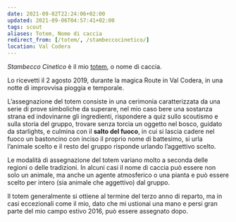 ```yaml
---
date: 2021-09-02T22:24:06+02:00
updated: 2021-09-06T04:57:41+02:00
tags: scout
aliases: Totem, Nome di caccia
redirect_from: [/totem/, /stambeccocinetico/]
location: Val Codera
---
```

<cite>Stambecco Cinetico</cite> è il mio [totem](https://it.wikipedia.org/wiki/Totem_(nome_scout) '“Totem” su Wikipedia'), o nome di caccia.

Lo ricevetti il 2 agosto 2019, durante la magica Route in Val Codera, in una notte di improvvisa pioggia e temporale.

L’assegnazione del totem consiste in una cerimonia caratterizzata da una serie di prove simboliche da superare, nel mio caso bere una sostanza strana ed indovinarne gli ingredienti, rispondere a quiz sullo scoutismo e sulla storia del gruppo, trovare senza torcia un oggetto nel bosco, guidato da starlights, e culmina con il **salto del fuoco**, in cui si lascia cadere nel fuoco un bastoncino con inciso il proprio nome di battesimo, si urla l’animale scelto e il resto del gruppo risponde urlando l’aggettivo scelto.

Le modalità di assegnazione del totem variano molto a seconda delle regioni o delle tradizioni. In alcuni casi il nome di caccia può essere non solo un animale, ma anche un agente atmosferico o una pianta e può essere scelto per intero (sia animale che aggettivo) dal gruppo.

Il totem generalmente si ottiene al termine del terzo anno di reparto, ma in casi eccezionali come il mio, dato che mi ustionai una mano e persi gran parte del mio campo estivo 2016, può essere assegnato dopo.
